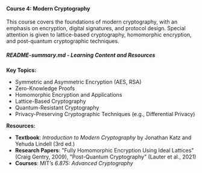 
#### **Course 4: Modern Cryptography**

This course covers the foundations of modern cryptography, with an emphasis on encryption, digital signatures, and protocol design. Special attention is given to lattice-based cryptography, homomorphic encryption, and post-quantum cryptographic techniques.

##### README-summary.md - Learning Content and Resources

**Key Topics:**
- Symmetric and Asymmetric Encryption (AES, RSA)
- Zero-Knowledge Proofs
- Homomorphic Encryption and Applications
- Lattice-Based Cryptography
- Quantum-Resistant Cryptography
- Privacy-Preserving Cryptographic Techniques (e.g., Differential Privacy)

**Resources:**

- **Textbook**: *Introduction to Modern Cryptography* by Jonathan Katz and Yehuda Lindell (3rd ed.)
- **Research Papers**: "Fully Homomorphic Encryption Using Ideal Lattices" (Craig Gentry, 2009), "Post-Quantum Cryptography" (Lauter et al., 2021)
- **Courses**: MIT’s *6.875: Advanced Cryptography*